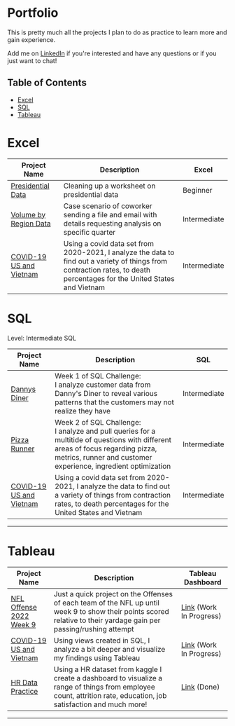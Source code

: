#  Portfolio

This is pretty much all the projects I plan to do as practice to learn more and gain experience.

Add me on [LinkedIn](https://www.linkedin.com/in/vuongnguyen96/) if you're interested and have any questions or if you just want to chat!

##  Table of Contents
- [Excel](#excel)
- [SQL](#sql)
- [Tableau](#tableau)

# Excel
| Project Name | Description | Excel |
|---|---|---|
| [Presidential Data](https://github.com/vtn160230/Presidential-Data) | Cleaning up a worksheet on presidential data | Beginner  | 
| [Volume by Region Data](https://github.com/vtn160230/Volume-by-Region) | Case scenario of coworker sending a file and email with details requesting analysis on specific quarter | Intermediate |
| [COVID-19 US and Vietnam](https://github.com/vtn160230/COVID-19) | Using a covid data set from 2020-2021, I analyze the data to find out a variety of things from contraction rates, to death percentages for the United States and Vietnam  | Intermediate |

# SQL

Level: Intermediate SQL

| Project Name | Description | SQL |
|---|---|---|
| [Dannys Diner](https://github.com/vtn160230/Dannys-Diner) | Week 1 of SQL Challenge: <br> I analyze customer data from Danny's Diner to reveal various patterns that the customers may not realize they have | Intermediate | 
| [Pizza Runner](https://github.com/vtn160230/Pizza-Runner) | Week 2 of SQL Challenge: <br> I analyze and pull queries for a multitide of questions with different areas of focus regarding pizza, metrics, runner and customer experience, ingredient optimization | Intermediate |
| [COVID-19 US and Vietnam](https://github.com/vtn160230/COVID-19) | Using a covid data set from 2020-2021, I analyze the data to find out a variety of things from contraction rates, to death percentages for the United States and Vietnam  | Intermediate |


***


# Tableau

| Project Name | Description | Tableau Dashboard |
|---|---|---|
| [NFL Offense 2022 Week 9](https://github.com/vtn160230/NFL-2022-Offense-Week-9) | Just a quick project on the Offenses of each team of the NFL up until week 9 to show their points scored relative to their yardage gain per passing/rushing attempt | [Link](https://public.tableau.com/app/profile/tommy.nguyen2848/viz/NFLdata_16772040943850/Dashboard1?publish=yes) (Work In Progress)|
| [COVID-19 US and Vietnam](https://github.com/vtn160230/COVID-19-US-and-Vietnam) | Using views created in SQL, I analyze a bit deeper and visualize my findings using Tableau | [Link]() (Work In Progress)|
| [HR Data Practice](https://github.com/vtn160230/HR-Data-Practice) | Using a HR dataset from kaggle I create a dashboard to visualize a range of things from employee count, attrition rate, education, job satisfaction and much more! | [Link](https://public.tableau.com/app/profile/tommy.nguyen2848/viz/HRDataPractice/HRAnalyticsDashboard?publish=yes) (Done)|


***

